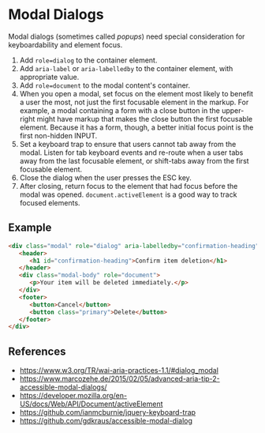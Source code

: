 # Modal Dialogs

Modal dialogs (sometimes called *popups*) need special consideration for keyboardability and element focus.

1. Add `role=dialog` to the container element.
1. Add `aria-label` or `aria-labelledby` to the container element, with appropriate value.
2. Add `role=document` to the modal content's container. 
1. When you open a modal, set focus on the element most likely to benefit a user the most, not just the first focusable element in the markup. 
   For example, a modal containing a form with a close button in the upper-right might have markup that makes the close button the first focusable
   element. Because it has a form, though, a better initial focus point is the first non-hidden INPUT.
2. Set a keyboard trap to ensure that users cannot tab away from the modal. Listen for tab keyboard events and re-route when a user
   tabs away from the last focusable element, or shift-tabs away from the first focusable element.
3. Close the dialog when the user presses the ESC key.
4. After closing, return focus to the element that had focus before the modal was opened. `document.activeElement` is a good way
   to track focused elements.

## Example

```html
<div class="modal" role="dialog" aria-labelledby="confirmation-heading">
   <header>
      <h1 id="confirmation-heading">Confirm item deletion</h1>
   </header>
   <div class="modal-body" role="document">
      <p>Your item will be deleted immediately.</p>
   </div>
   <footer>
      <button>Cancel</button>   
      <button class="primary">Delete</button>   
   </footer>
</div>
```


## References

* https://www.w3.org/TR/wai-aria-practices-1.1/#dialog_modal
* https://www.marcozehe.de/2015/02/05/advanced-aria-tip-2-accessible-modal-dialogs/
* https://developer.mozilla.org/en-US/docs/Web/API/Document/activeElement
* https://github.com/ianmcburnie/jquery-keyboard-trap
* https://github.com/gdkraus/accessible-modal-dialog
